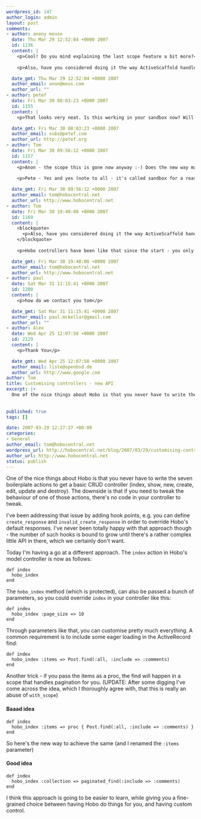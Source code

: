 ```yaml
--- 
wordpress_id: 147
author_login: admin
layout: post
comments: 
- author: anony mouse
  date: Thu Mar 29 12:52:04 +0000 2007
  id: 1136
  content: |
    <p>Cool! Do you mind explaining the last scope feature a bit more?</p>
    
    <p>Also, have you considered doing it the way ActiveScaffold handles this same issue? Basically all actions are 'invisible' which you can override in the controller.</p>

  date_gmt: Thu Mar 29 12:52:04 +0000 2007
  author_email: anon@mous.com
  author_url: ""
- author: petef
  date: Fri Mar 30 08:03:23 +0000 2007
  id: 1155
  content: |
    <p>That looks very neat. Is this working in your sandbox now? Will it be in 0.5.2?</p>

  date_gmt: Fri Mar 30 08:03:23 +0000 2007
  author_email: subs@petef.com
  author_url: http://petef.org
- author: Tom
  date: Fri Mar 30 09:56:12 +0000 2007
  id: 1157
  content: |
    <p>Anon - the scope this is gone now anyway :-) Does the new way make make sense?</p>
    
    <p>Pete - Yes and yes (note to all - it's called sandbox for a reason - I am liable to check in broken code to that branch)</p>

  date_gmt: Fri Mar 30 09:56:12 +0000 2007
  author_email: tom@hobocentral.net
  author_url: http://www.hobocentral.net
- author: Tom
  date: Fri Mar 30 19:40:08 +0000 2007
  id: 1169
  content: |
    <blockquote>
      <p>Also, have you considered doing it the way ActiveScaffold handles this same issue? Basically all actions are &acirc;&euro;&tilde;invisible&acirc;&euro;&trade; which you can override in the controller.</p>
    </blockquote>
    
    <p>Hobo controllers have been like that since the start - you only define the methods you need to customise.</p>

  date_gmt: Fri Mar 30 19:40:08 +0000 2007
  author_email: tom@hobocentral.net
  author_url: http://www.hobocentral.net
- author: paul
  date: Sat Mar 31 11:15:41 +0000 2007
  id: 1200
  content: |
    <p>how do we contact you tom</p>

  date_gmt: Sat Mar 31 11:15:41 +0000 2007
  author_email: paul.mckellar@gmail.com
  author_url: ""
- author: Alex
  date: Wed Apr 25 12:07:58 +0000 2007
  id: 2129
  content: |
    <p>Thank You</p>

  date_gmt: Wed Apr 25 12:07:58 +0000 2007
  author_email: liste@openbsd.de
  author_url: http://www.google.com
author: Tom
title: Customising controllers - new API
excerpt: |+
  One of the nice things about Hobo is that you never have to write the seven boilerplate actions to get a basic CRUD controller (index, show, new, create, edit, update and destroy). The downside is that if you need to tweak the behaviour of one of those actions, there's no code in your controller to tweak.
  
  
published: true
tags: []

date: 2007-03-29 12:27:27 +00:00
categories: 
- General
author_email: tom@hobocentral.net
wordpress_url: http://hobocentral.net/blog/2007/03/29/customising-controllers-new-api/
author_url: http://www.hobocentral.net
status: publish
---
```

One of the nice things about Hobo is that you never have to write the seven boilerplate actions to get a basic CRUD controller (index, show, new, create, edit, update and destroy). The downside is that if you need to tweak the behaviour of one of those actions, there's no code in your controller to tweak.


<a id="more"></a><a id="more-147"></a>

I've been addressing that issue by adding hook points, e.g. you can define `create_response` and `invalid_create_response` in order to override Hobo's default responses. I've never been totally happy with that approach though - the number of such hooks is bound to grow until there's a rather complex little API in there, which we certainly don't want.

Today I'm having a go at a different approach. The `index` action in Hobo's model controller is now as follows:

    def index
      hobo_index
    end

The `hobo_index` method (which is protected), can also be passed a bunch of parameters, so you could override `index` in your controller like this:

	def index
	  hobo_index :page_size => 10
	end
	
Through parameters like that, you can customise pretty much everything. A common requirement is to include some eager loading in the ActiveRecord find:

	def index
	  hobo_index :items => Post.find(:all, :include => :comments)
	end
	
Another trick - if you pass the items as a proc, the find will happen in a scope that handles pagination for you. (UPDATE: After some digging I've come across the idea, which I thoroughly agree with, that this is really an abuse of `with_scope`)

#### Baaad idea

	def index
	  hobo_index :items => proc { Post.find(:all, :include => :comments) }
	end
	
So here's the new way to achieve the same (and I renamed the `:items` parameter)

#### Good idea

	def index
	  hobo_index :collection => paginated_find(:include => :comments)
	end

I think this approach is going to be easier to learn, while giving you a fine-grained choice between having Hobo do things for you, and having custom control.
